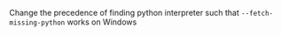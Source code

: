 Change the precedence of finding python interpreter such that `--fetch-missing-python` works on Windows